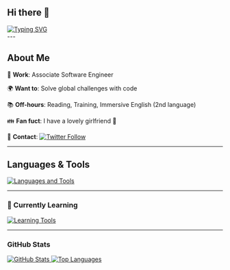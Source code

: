 ## Hi there 👋

<div>
  <a href="https://git.io/typing-svg">
    <img src="https://readme-typing-svg.demolab.com?font=Fira+Code&size=30&pause=800&vCenter=true&width=700&height=50&lines=This+is+Hiroki;Hello+there+%F0%9F%91%8B" alt="Typing SVG" />
  </a>
</div>
---
<div>
  <h2>About Me</h2>
  <p>💼 <strong>Work</strong>: Associate Software Engineer</p>
  <p>🌍 <strong>Want to</strong>: Solve global challenges with code</p>
  <p>📚 <strong>Off-hours</strong>: Reading, Training, Immersive English (2nd language)</p>
  <p>👪 <strong>Fan fuct</strong>: I have a lovely girlfriend 👧</p>
  <p>📩 <strong>Contact</strong>: 
    <a href="https://twitter.com/hirokishimizu39">
      <img src="https://img.shields.io/twitter/follow/hirokishimizu39?style=social" alt="Twitter Follow" />
    </a>
  </p>
</div>

---

<div>
  <h2>Languages & Tools</h2>
  <a href="https://skillicons.dev">
    <img src="https://skillicons.dev/icons?i=js,ts,react,nextjs,nodejs,rails,ruby,py,php,html,css,postgres,mysql,linux,bash,docker,git,vscode,vim" alt="Languages and Tools" />
  </a>
</div>

---

<div>
  <h3>🌱 Currently Learning</h3>
  <a href="https://skillicons.dev">
    <img src="https://skillicons.dev/icons?i=go,terraform,aws,gcp,graphql" alt="Learning Tools" />
  </a>
</div>

---

<div>
  <h3>GitHub Stats</h3>
  <a href="https://github-readme-stats.vercel.app/api?username=hirokishimizu39&show_icons=true&theme=tokyonight&hide_border=true">
    <img src="https://github-readme-stats.vercel.app/api?username=hirokishimizu39&show_icons=true&theme=tokyonight&hide_border=true&bg_color=1a1b27&title_color=36BCF7&icon_color=36BCF7&text_color=ffffff" alt="GitHub Stats" />
  </a>  
  <a href="https://github.com/hirokishimizu39/github-readme-stats">
    <img src="https://github-readme-stats.vercel.app/api/top-langs/?username=hirokishimizu39&layout=compact&theme=tokyonight&hide_border=true" alt="Top Languages" />
  </a>
</div>
